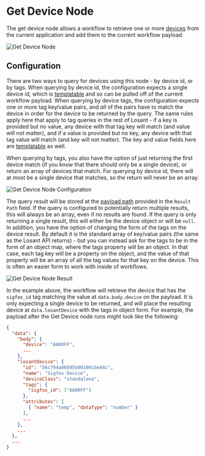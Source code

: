# Get Device Node

The get device node allows a workflow to retrieve one or more [devices](/devices/overview/) from the current application and add them to the current workflow payload.

![Get Device Node](/images/workflows/data/get-device-node.png "Get Device Node")

## Configuration

There are two ways to query for devices using this node - by device id, or by tags. When querying by device id, the configuration expects a single device id, which is [templatable](/workflows/accessing-payload-data/#string-templates) and so can be pulled off of the current workflow payload. When querying by device tags, the configuration expects one or more tag key/value pairs, and *all* of the pairs have to match the device in order for the device to be returned by the query. The same rules apply here that apply to tag queries in the rest of Losant - if a key is provided but no value, any device with that tag key will match (and value will not matter), and if a value is provided but no key, any device with that tag value will match (and key will not matter). The key and value fields here are [templatable](/workflows/accessing-payload-data/#string-templates) as well.

When querying by tags, you also have the option of just returning the first device match (if you know that there should only be a single device), or return an array of devices that match. For querying by device id, there will at most be a single device that matches, so the return will never be an array.

![Get Device Node Configuration](/images/workflows/data/get-device-node-config.png "Get Device Node Configuration")

The query result will be stored at the [payload path](/workflows/accessing-payload-data/#payload-paths) provided in the `Result Path` field. If the query is configured to potentially return multiple results, this will always be an array, even if no results are found. If the query is only returning a single result, this will either be the device object or will be `null`. In addition, you have the option of changing the form of the tags on the device result. By default it is the standard array of key/value pairs (the same as the Losant API returns) - but you can instead ask for the tags to be in the form of an object map, where the tags property will be an object. In that case, each tag key will be a property on the object, and the value of that property will be an array of all the tag values for that key on the device. This is often an easier form to work with inside of workflows.

![Get Device Node Result](/images/workflows/data/get-device-node-config-result.png "Get Device Node Result")

In the example above, the workflow will retrieve the device that has the `sigfox_id` tag matching the value at `data.body.device` on the payload. It is only expecting a single device to be returned, and will place the resulting device at `data.losantDevice` with the tags in object form. For example, the payload after the Get Device node runs might look like the following:

```json
{
  "data": {
    "body": {
      "device": "AA00FF",
      ...
    },
    "losantDevice": {
      "id": "56c794a06895b00100cbe84c",
      "name": "Sigfox Device",
      "deviceClass": "standalone",
      "tags": {
        "sigfox_id": ["AA00FF"]
      },
      "attributes": [
        { "name": "temp", "dataType": "number" }
      ],
      ...
    },
    ...
  },
  ...
}
```





